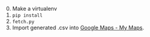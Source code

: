 0. Make a virtualenv
1. `pip install`
1. `fetch.py`
1. Import generated .csv into [Google Maps - My Maps](https://support.google.com/mymaps/answer/3024836?hl=en).
